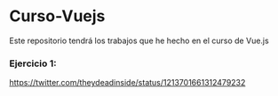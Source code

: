 # Curso-Vuejs
Este repositorio tendrá los trabajos que he hecho en el curso de Vue.js

### Ejercicio 1:
https://twitter.com/theydeadinside/status/1213701661312479232
